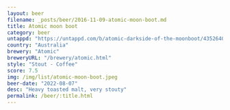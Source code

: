 ```yaml
---
layout: beer
filename: _posts/beer/2016-11-09-atomic-moon-boot.md
title: Atomic moon boot
category: beer
untappd: "https://untappd.com/b/atomic-darkside-of-the-moonboot/4352640"
country: "Australia"
brewery: "Atomic"
breweryURL: "/brewery/atomic.html"
style: "Stout - Coffee"
score: 7.5
img: /img/list/atomic-moon-boot.jpeg
beer-date: "2022-08-07"
desc: "Heavy toasted malt, very stouty"
permalink: /beer/:title.html
---
```

